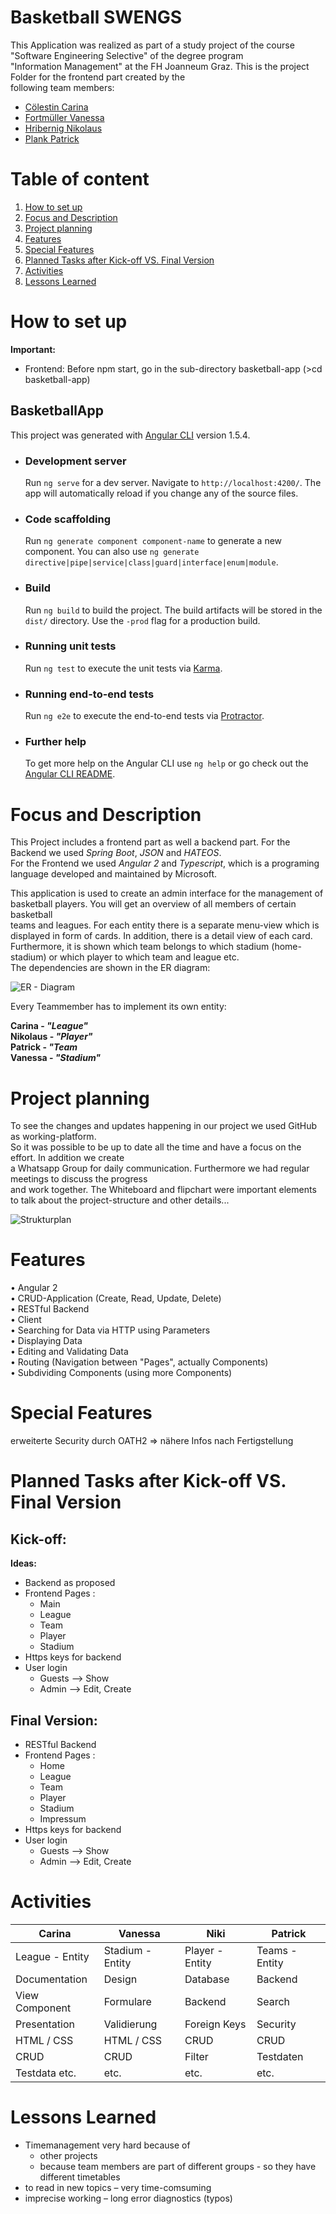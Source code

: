 # Basketball SWENGS

This Application was realized as part of a study project of the course "Software Engineering Selective" of the degree program  
"Information Management" at the FH Joanneum Graz. This is the project Folder for the frontend part created by the  
following team members:

* <a href="https://github.com/SuperCari">Cölestin Carina</a>
* <a href="https://github.com/fortmuel15">Fortmüller Vanessa</a>
* <a href="https://github.com/HribernigNikolaus">Hribernig Nikolaus</a>
* <a href="https://github.com/x-qlusive">Plank Patrick</a>



# Table of content

1. [How to set up](#how-to-set-up)
2. [Focus and Description](#projectfocus-and-description)
3. [Project planning](#project-planning) 
4. [Features](#features)
5. [Special Features](#special-features)
6. [Planned Tasks after Kick-off VS. Final Version](#planned-tasks-after-kick-off-vs.-final-version)
7. [Activities](#activities)
7. [Lessons Learned](#lessons-learned)


# How to set up

**Important:**   
* Frontend: Before npm start, go in the sub-directory basketball-app (>cd basketball-app)

## BasketballApp

   This project was generated with [Angular CLI](https://github.com/angular/angular-cli) version 1.5.4.

* ### Development server

    Run `ng serve` for a dev server. Navigate to `http://localhost:4200/`. The app will automatically reload if you change any of the source files.

* ### Code scaffolding
    Run `ng generate component component-name` to generate a new component. You can also use `ng generate directive|pipe|service|class|guard|interface|enum|module`.

* ### Build

    Run `ng build` to build the project. The build artifacts will be stored in the `dist/` directory. Use the `-prod` flag for a production build.

* ### Running unit tests

    Run `ng test` to execute the unit tests via [Karma](https://karma-runner.github.io).

* ### Running end-to-end tests

    Run `ng e2e` to execute the end-to-end tests via [Protractor](http://www.protractortest.org/).

* ### Further help

    To get more help on the Angular CLI use `ng help` or go check out the [Angular CLI README](https://github.com/angular/angular-cli/blob/master/README.md).


# Focus and Description

This Project includes a frontend part as well a backend part. For the Backend we used _Spring Boot_, _JSON_ and _HATEOS_.  
For the Frontend we used _Angular 2_ and _Typescript_, which is a programing language developed and maintained by Microsoft. 

This application is used to create an admin interface for the management of basketball players. You will get an overview of all members of certain basketball  
teams and leagues. For each entity there is a separate menu-view which is displayed in form of cards. In addition, there is a detail view of each card.   
Furthermore, it is shown which team belongs to which stadium (home-stadium) or which player to which team and league etc.   
The dependencies are shown in the ER diagram:

![ER - Diagram](projectdocu/ER_Diagram.jpg)


Every Teammember has to implement its own entity:  
   
**Carina - _"League"_**  
**Nikolaus - _"Player"_**  
**Patrick  - _"Team_**  
**Vanessa - _"Stadium"_**  

# Project planning

To see the changes and updates happening in our project we used GitHub as working-platform.   
So it was possible to be up to date all the time and have a focus on the effort. In addition we create  
a Whatsapp Group for daily communication. Furthermore we had regular meetings to discuss the progress  
and work together. The Whiteboard and flipchart were important elements to talk about the project-structure and other details... 

![Strukturplan](projectdocu/Strukturplan.jpg)  

# Features

• Angular 2  
• CRUD-Application (Create, Read, Update, Delete)  
• RESTful Backend  
• Client  
• Searching for Data via HTTP using Parameters  
• Displaying Data  
• Editing and Validating Data  
• Routing (Navigation between "Pages", actually Components)  
• Subdividing Components (using more Components)  


# Special Features
erweiterte Security durch OATH2 
=> nähere Infos nach Fertigstellung


# Planned Tasks after Kick-off VS. Final Version

## Kick-off:

**Ideas:**   
* Backend as proposed  
* Frontend Pages :  
    * Main  
    * League  
    * Team   
    * Player  
    * Stadium  
* Https keys for backend  
* User login     
    * Guests --> Show  
    * Admin  --> Edit, Create
    
## Final Version:

* RESTful Backend  
* Frontend Pages :  
    * Home  
    * League  
    * Team   
    * Player  
    * Stadium 
    * Impressum 
* Https keys for backend  
* User login     
    * Guests --> Show  
    * Admin  --> Edit, Create 

# Activities

| Carina          	| Vanessa     	    | Niki        	    | Patrick 	        |
| -----------------	| -----------------	| ----------------	| --------------	|
| League - Entity   | Stadium - Entity  | Player - Entity 	| Teams - Entity  	|
| Documentation 	| Design        	| Database       	| Backend           |
| View Component  	| Formulare   	    | Backend           | Search    	    |
| Presentation      | Validierung       | Foreign Keys      | Security          |
| HTML / CSS        | HTML / CSS      	| CRUD              | CRUD        	    |
| CRUD              | CRUD         	    | Filter  	        | Testdaten         |
| Testdata etc.     | etc.         	    | etc.   	        | etc.     	        |


# Lessons Learned  

* Timemanagement very hard because of
    * other projects  
    * because team members are part of different groups - so they have different timetables
* to read in new topics – very time-comsuming
* imprecise working – long error diagnostics (typos)



